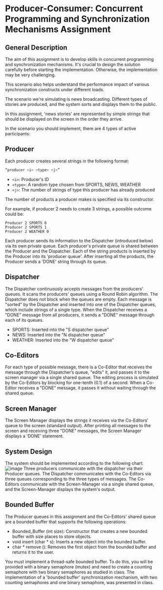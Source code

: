 # Producer-Consumer: Concurrent Programming and Synchronization Mechanisms Assignment

## General Description
The aim of this assignment is to develop skills in concurrent programming and synchronization mechanisms. It's crucial to design the solution carefully before starting the implementation. Otherwise, the implementation may be very challenging.

This scenario also helps understand the performance impact of various synchronization constructs under different loads.

The scenario we're simulating is news broadcasting. Different types of stories are produced, and the system sorts and displays them to the public.

In this assignment, 'news stories' are represented by simple strings that should be displayed on the screen in the order they arrive.

In the scenario you should implement, there are 4 types of active participants:
## Producer
Each producer creates several strings in the following format:
```bash
“producer <i> <type> <j>”
```
- ```<i>```: Producer's ID
- ```<type>```: A random type chosen from SPORTS, NEWS, WEATHER
- ```<j>```: The number of strings of type <type> this producer has already produced

The number of products a producer makes is specified via its constructor.

For example, if producer 2 needs to create 3 strings, a possible outcome could be:
```
Producer 2 SPORTS 0
Producer 2 SPORTS 1
Producer 2 WEATHER 0
```
Each producer sends its information to the Dispatcher (introduced below) via its own private queue. Each producer's private queue is shared between the Producer and the Dispatcher. Each of the string products is inserted by the Producer into its 'producer queue'. After inserting all the products, the Producer sends a 'DONE' string through its queue.

## Dispatcher
The Dispatcher continuously accepts messages from the producers' queues. It scans the producers' queues using a Round Robin algorithm. The Dispatcher does not block when the queues are empty. Each message is "sorted" by the Dispatcher and inserted into one of the Dispatcher queues, which include strings of a single type. When the Dispatcher receives a "DONE" message from all producers, it sends a "DONE" message through each of its queues.

- SPORTS: Inserted into the "S dispatcher queue"
- NEWS: Inserted into the "N dispatcher queue"
- WEATHER: Inserted into the "W dispatcher queue"
 
## Co-Editors
For each type of possible message, there is a Co-Editor that receives the message through the Dispatcher’s queue, "edits" it, and passes it to the screen manager via a single shared queue. The editing process is simulated by the Co-Editors by blocking for one-tenth (0.1) of a second. When a Co-Editor receives a "DONE" message, it passes it without waiting through the shared queue.

## Screen Manager
The Screen Manager displays the strings it receives via the Co-Editors' queue to the screen (standard output). After printing all messages to the screen and receiving three "DONE" messages, the Screen Manager displays a 'DONE' statement.

## System Design
The system should be implemented according to the following chart:
![image](https://github.com/user-attachments/assets/84ef073a-6738-43d6-9b34-ca0097f7c84d)
Three producers communicate with the dispatcher via their Producer queues. The Dispatcher communicates with the Co-Editors via three queues corresponding to the three types of messages. The Co-Editors communicate with the Screen-Manager via a single shared queue, and the Screen-Manager displays the system's output.

## Bounded Buffer
The Producer queues in this assignment and the Co-Editors' shared queue are a bounded buffer that supports the following operations:

- Bounded_Buffer (int size): Constructor that creates a new bounded buffer with size places to store objects.
- void insert (char * s): Inserts a new object into the bounded buffer.
- char * remove (): Removes the first object from the bounded buffer and returns it to the user.

You must implement a thread-safe bounded buffer. To do this, you will be provided with a binary semaphore (mutex) and need to create a counting semaphore with two binary semaphores as studied in class. The implementation of a 'bounded buffer' synchronization mechanism, with two counting semaphores and one binary semaphore, was presented in class.
